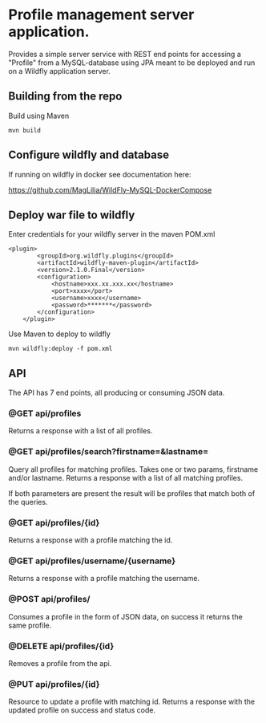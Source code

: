 # Profile management server application.

Provides a simple server service with REST end points for accessing a "Profile" from a
MySQL-database using JPA meant to be deployed and run on a Wildfly application server. 



## Building from the repo

Build using Maven

````
mvn build
````

## Configure wildfly and database

If running on wildfly in docker see documentation here:

https://github.com/MagLilja/WildFly-MySQL-DockerCompose


## Deploy war file to wildfly

Enter credentials for your wildfly server in the maven POM.xml

````
<plugin>
        <groupId>org.wildfly.plugins</groupId>
        <artifactId>wildfly-maven-plugin</artifactId>
        <version>2.1.0.Final</version>
        <configuration>
            <hostname>xxx.xx.xxx.xx</hostname>
            <port>xxxx</port>
            <username>xxxx</username>
            <password>*******</password>
        </configuration>
    </plugin>
````

Use Maven to deploy to wildfly

````
mvn wildfly:deploy -f pom.xml
````


## API 

The API has 7 end points, all producing or consuming JSON data.

### @GET api/profiles

Returns a response with a list of all profiles. 

### @GET api/profiles/search?firstname=<searchword>&lastname=<searchword>

Query all profiles for matching profiles. Takes one or two params, firstname and/or lastname. 
Returns a response with a list of all matching profiles.

If both parameters are present the result will be profiles that match both of the queries. 

### @GET api/profiles/{id}

Returns a response with a profile matching the id. 

### @GET api/profiles/username/{username}

Returns a response with a profile matching the username.

### @POST api/profiles/

Consumes a profile in the form of JSON data, on success it returns the same profile. 

### @DELETE api/profiles/{id}

Removes a profile from the api.

### @PUT api/profiles/{id}

Resource to update a profile with matching id.
Returns a response with the updated profile on success and status code.
